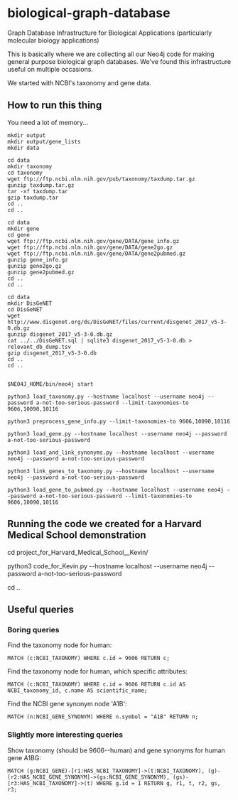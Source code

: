 # biological-graph-database

Graph Database Infrastructure for Biological Applications (particularly molecular biology applications)

This is basically where we are collecting all our Neo4j code for making general purpose biological graph databases. We've found this infrastructure useful on multiple occasions.

We started with NCBI's taxonomy and gene data.

## How to run this thing

You need a lot of memory...

```
mkdir output
mkdir output/gene_lists
mkdir data

cd data
mkdir taxonomy
cd taxonomy
wget ftp://ftp.ncbi.nlm.nih.gov/pub/taxonomy/taxdump.tar.gz
gunzip taxdump.tar.gz 
tar -xf taxdump.tar 
gzip taxdump.tar 
cd ..
cd ..

cd data
mkdir gene
cd gene
wget ftp://ftp.ncbi.nlm.nih.gov/gene/DATA/gene_info.gz
wget ftp://ftp.ncbi.nlm.nih.gov/gene/DATA/gene2go.gz
wget ftp://ftp.ncbi.nlm.nih.gov/gene/DATA/gene2pubmed.gz
gunzip gene_info.gz
gunzip gene2go.gz
gunzip gene2pubmed.gz
cd ..
cd ..

cd data
mkdir DisGeNET
cd DisGeNET
wget http://www.disgenet.org/ds/DisGeNET/files/current/disgenet_2017_v5-3-0.db.gz
gunzip disgenet_2017_v5-3-0.db.gz
cat ../../DisGeNET.sql | sqlite3 disgenet_2017_v5-3-0.db > relevant_db_dump.tsv
gzip disgenet_2017_v5-3-0.db
cd ..
cd ..


$NEO4J_HOME/bin/neo4j start

python3 load_taxonomy.py --hostname localhost --username neo4j --password a-not-too-serious-password --limit-taxonomies-to 9606,10090,10116

python3 preprocess_gene_info.py --limit-taxonomies-to 9606,10090,10116

python3 load_gene.py --hostname localhost --username neo4j --password a-not-too-serious-password

python3 load_and_link_synonyms.py --hostname localhost --username neo4j --password a-not-too-serious-password

python3 link_genes_to_taxonomy.py --hostname localhost --username neo4j --password a-not-too-serious-password

python3 load_gene_to_pubmed.py --hostname localhost --username neo4j --password a-not-too-serious-password --limit-taxonomies-to 9606,10090,10116
```

## Running the code we created for a Harvard Medical School demonstration

cd project_for_Harvard_Medical_School__Kevin/

python3 code_for_Kevin.py --hostname localhost --username neo4j --password a-not-too-serious-password

cd ..

## Useful queries

### Boring queries

Find the taxonomy node for human:

```
MATCH (c:NCBI_TAXONOMY) WHERE c.id = 9606 RETURN c;
```
Find the taxonomy node for human, which specific attributes:
```
MATCH (c:NCBI_TAXONOMY) WHERE c.id = 9606 RETURN c.id AS NCBI_taxonomy_id, c.name AS scientific_name;
```

Find the NCBI gene synonym node 'A1B':
```
MATCH (n:NCBI_GENE_SYNONYM) WHERE n.symbol = "A1B" RETURN n;
```

### Slightly more interesting queries

Show taxonomy (should be 9606--human) and gene synonyms for human gene A1BG:
```
MATCH (g:NCBI_GENE)-[r1:HAS_NCBI_TAXONOMY]->(t:NCBI_TAXONOMY), (g)-[r2:HAS_NCBI_GENE_SYNONYM]->(gs:NCBI_GENE_SYNONYM), (gs)-[r3:HAS_NCBI_TAXONOMY]->(t) WHERE g.id = 1 RETURN g, r1, t, r2, gs, r3;
```
